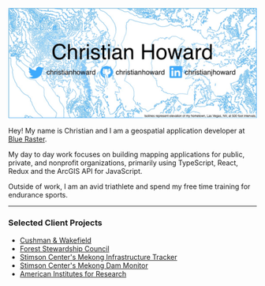 [![christian howard banner](https://github.com/christianhoward/christianhoward/blob/master/header-smaller.jpg)](https://www.christianhoward.net)

Hey! My name is Christian and I am a geospatial application developer at [Blue Raster](https://www.blueraster.com/).

My day to day work focuses on building mapping applications for public, private, and nonprofit organizations, primarily using TypeScript, React, Redux and the ArcGIS API for JavaScript.

Outside of work, I am an avid triathlete and spend my free time training for endurance sports.

---
### Selected Client Projects
- [Cushman & Wakefield](https://www.esri.com/about/newsroom/publications/wherenext/cushman-wakefield-3d-digital-transformation/)
- [Forest Stewardship Council](https://fsc.org/en/newsfeed/auditing-from-the-sky-fsc-launches-new-fsc-gis-portal)
- [Stimson Center's Mekong Infrastructure Tracker](https://www.blueraster.com/mekong-infrastructure-tracker/)
- [Stimson Center's Mekong Dam Monitor](https://www.blueraster.com/bringing-transparency-to-transboundary-water-policy-in-the-mekong-river-basin/)
- [American Institutes for Research](https://www.blueraster.com/workforce-development)
